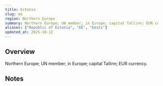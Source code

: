 ```yaml
---
title: Estonia
slug: ee
region: Northern Europe
summary: Northern Europe; UN member; in Europe; capital Tallinn; EUR currency.
aliases: ["Republic of Estonia", "EE", "Eesti"]
updated_at: 2025-10-12
---
```


## Overview

Northern Europe; UN member; in Europe; capital Tallinn; EUR currency.

## Notes

<!-- Add your first note below -->
